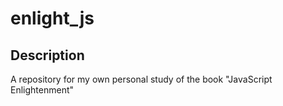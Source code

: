 # enlight_js

## Description

A repository for my own personal study of the book "JavaScript Enlightenment"
